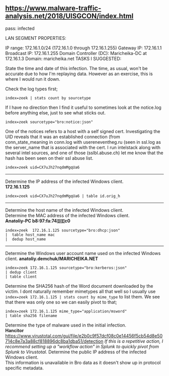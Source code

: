 ## https://www.malware-traffic-analysis.net/2018/UISGCON/index.html
pass: infected

LAN SEGMENT PROPERTIES:

IP range:  172.16.1.0/24 (172.16.1.0 through 172.16.1.255)
Gateway IP:  172.16.1.1
Broadcast IP:  172.16.1.255
Domain Controller (DC):  Maricheika-DC at 172.16.1.3
Domain:  maricheika.net
TASKS I SUGGESTED:

State the time and date of this infection.
The time, as usual, won't be accurate due to how I'm replaying data. However as an exercise, this is where I would run it down.

Check the log types first;  
```
index=zeek | stats count by sourcetype
```

If I have no direction then I find it useful to sometimes look at the notice.log before anything else, just to see what sticks out.  
```
index=zeek sourcetype="bro:notice:json"
```

One of the notices refers to a host with a self signed cert. Investigating the UID reveals that it was an established connection (from conn_state_meaning in conn.log with usereneventheg.ru (seen in ssl.log as the server_name that is associated with the cert. I run intelstack along with several intel sources, and one of those (sslbl.abuse.ch) let me know that the hash has been seen on their ssl abuse list.   
```
index=zeek uid=CX7uJh27nqdmMgqUa6
```
___
Determine the IP address of the infected Windows client.    
**172.16.1.125**  
```
index=zeek uid=CX7uJh27nqdmMgqUa6 | table id.orig_h
```
___

Determine the host name of the infected Windows client.  
Determine the MAC address of the infected Windows client.  
**Anatoliy-PC	b8:97:fa:74:de:c0**  
```
index=zeek  172.16.1.125 sourcetype="bro:dhcp:json" 
|  table host_name mac 
|  dedup host_name
```
___
Determine the Windows user account name used on the infected Windows client.
**anatoliy.demchuk/MARICHEIKA.NET**
```
index=zeek 172.16.1.125 sourcetype="bro:kerberos:json" 
| dedup client 
| table client
```
Determine the SHA256 hash of the Word document downloaded by the victim.
I dont naturally remember mimetypes all that well so I usually use `index=zeek 172.16.1.125 | stats count by mime_type` to list them. We see that there was only one so we can easily pivot to that;  
```
index=zeek 172.16.1.125 mime_type="application/msword" 
| table sha256 filename
```
Determine the type of malware used in the initial infection.  
**Hancitor**
https://www.virustotal.com/gui/file/e2b0c9f57dcf08c0e14456f5cb54d8e50714c8e7a3a88cf818896dc8ba1dba51/detection
*If this is a repetitive action, I recommend setting up a "workflow action" in Splunk to quickly pivot from Splunk to Virustotal.*
Determine the public IP address of the infected Windows client.  
This information is unavailable in Bro data as it doesn't show up in protocol specific metadata. 
